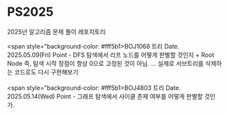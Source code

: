 # PS2025
2025년 알고리즘 문제 풀이 레포지토리

<span style="background-color: #fff5b1>BOJ1068 트리</span> Date. 2025.05.09(Fri)
Point - DFS 탐색에서 리프 노드를 어떻게 판별할 것인지 + Root Node 즉, 탐색 시작 정점이 항상 0으로 고정된 것이 아님.
... 실제로 서브트리를 삭제하는 코드로도 다시 구현해보기
<br><br>
<span style="background-color: #fff5b1>BOJ4803 트리</span>  Date. 2025.05.14(Wed)
Point - 그래프 탐색에서 사이클 존재 여부를 어떻게 판별할 것인가.

